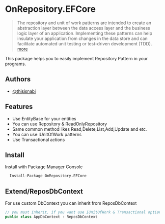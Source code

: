 # OnRepository.EFCore

> The repository and unit of work patterns are intended to create an abstraction layer between the data access layer and the business logic layer of an application. Implementing these patterns can help insulate your application from changes in the data store and can facilitate automated unit testing or test-driven development (TDD). [more](https://docs.microsoft.com/en-us/aspnet/mvc/overview/older-versions/getting-started-with-ef-5-using-mvc-4/implementing-the-repository-and-unit-of-work-patterns-in-an-asp-net-mvc-application)

This package helps you to easily implement Repository Pattern in your programs.

## Authors

- [@thisisnabi](https://www.github.com/thisisnabi)



## Features
- Use EntityBase for your entities
- You can use Repository & ReadOnlyRepository
- Same common method likes Read,Delete,List,Add,Update and etc.
- You can use IUnitOfWork patterns
- Use Transactional actions



## Install

Install with Package Manager Console  

```bash
  Install-Package OnRepository.EFCore
```


## Extend/ReposDbContext
For use custom DbContext you can inherit from ReposDbContext
 
```csharp
// you must inherit, if you want use IUnitOfWork & Transactional options
public class AppDbContext : ReposDbContext
```




